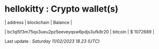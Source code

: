 # hellokitty : Crypto wallet(s)



| address | blockchain | Balance |

| bc1ql5f3m75qx3ueu2pz5eeveyqsw6pdjs3ufk8r20 | bitcoin | $ 1072689 | 



Last update : _Saturday 11/02/2023 18.23 (UTC)_ 



